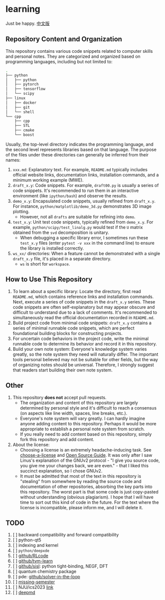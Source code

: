 # learning

Just be happy. [中文版](README_zh.md)

## Repository Content and Organization

This repository contains various code snippets related to computer skills and personal notes. They are categorized and organized based on programming languages, including but not limited to:

```bash
.
├── python
│   ├── python
│   ├── pytorch
│   ├── tensorflow
│   └── scipy
├── linux
│   ├── docker
│   ├── git
│   └── shell
└── cpp
    ├── cpp
    ├── STL
    ├── cmake
    └── boost
```

Usually, the top-level directory indicates the programming language, and the second level represents libraries based on that language. The purpose of the files under these directories can generally be inferred from their names:

1. `xxx.md`: Explanatory text. For example, `README.md` typically includes official website links, documentation links, installation commands, and a minimum working example (MWE).
2. `draft_x.y`: Code snippets. For example, `draft00.py` is usually a series of code snippets. It's recommended to run them in an interactive environment (like `ipython/bash`) and observe the results.
3. `demo_x.y`: Encapsulated code snippets, usually refined from `draft_x.y`. For instance, `python/matplotlib/demo_3d.py` demonstrates 3D image plotting.
   * However, not all `drafts` are suitable for refining into `demo`.
4. `test_x.y`: Unit test code snippets, typically refined from `demo_x.y`. For example, `python/scipy/test_linalg.py` would test if the `U` matrix obtained from the `svd` decomposition is unitary.
   * When debugging a specific library error, I sometimes run these `test_x.y` files (enter `pytest -v xxx` in the command line) to ensure the library is installed correctly.
5. `ws_xx/` directories: When a feature cannot be demonstrated with a single `draft_x.y` file, it's placed in a separate directory.
   * `ws` is short for `workspace`.

## How to Use This Repository

1. To learn about a specific library: Locate the directory, first read `README.md`, which contains reference links and installation commands. Next, execute a series of code snippets in the `draft_x.y` series. These code snippets are often self-explanatory but may appear obscure and difficult to understand due to a lack of comments. It's recommended to simultaneously read the official documentation recorded in `README.md`.
2. Build project code from minimal code snippets: `draft_x.y` contains a series of minimal runnable code snippets, which are perfect foundational building blocks for constructing projects.
3. For uncertain code behaviors in the project code, write the minimal runnable code to determine its behavior and record it in this repository.
4. Build your own note system: Everyone's knowledge system varies greatly, so the note system they need will naturally differ. The important tools personal believed may not be suitable for other fields, but the way of organizing notes should be universal. Therefore, I strongly suggest that readers start building their own note system.

## Other

1. This repository **does not** accept pull requests.
   * The organization and content of this repository are largely determined by personal style and it's difficult to reach a consensus (on aspects like line width, spaces, line breaks, etc.).
   * Everyone's note system will vary greatly. I can hardly imagine anyone adding content to this repository. Perhaps it would be more appropriate to establish a personal note system from scratch.
   * If you really need to add content based on this repository, simply fork this repository and add content.
2. About the license:
   * Choosing a license is an extremely headache-inducing task. See [choose-a-license](https://choosealicense.com/) and [Open Source Guide](https://opensourceway.community/open-source-guide/legal/). It was only after I saw Linus's explanation of the GNUv2 protocol - "I give you source code, you give me your changes back, we are even." - that I liked this succinct explanation, so I chose GNUv2.
   * It must be admitted that most of the text in this repository is "stealing" from somewhere by reading the source code and documentation of other repositories, absorbing the key parts into this repository. The worst part is that some code is just copy-pasted without understanding (obvious plagiarism). I hope that I will have time to sort out this kind of code in the future. For the text where the license is incompatible, please inform me, and I will delete it.

## TODO

1. [ ] backward compatibility and forward compatibility
2. [ ] python-qt5
3. [ ] indexing and kernel
4. [ ] `python/deepxde`
5. [ ] [github/RLcode](https://github.com/louisnino/RLcode)
6. [ ] [github/tvm-learn](https://github.com/BBuf/tvm_learn)
7. [ ] [github/sisl](https://github.com/zerothi/sisl): python tight-binding, NEGF, DFT
8. [ ] quantum chemistry package
9. [ ] pde: [github/solver-in-the-loop](https://github.com/tum-pbs/Solver-in-the-Loop)
10. [ ] [missing-semester](https://missing-semester-cn.github.io/)
11. [ ] NJU/ics2023 [link](https://nju-projectn.github.io/ics-pa-gitbook/ics2021/)
12. [ ] [deepmd](https://docs.deepmodeling.org/projects/deepmd/en/master/index.html)
